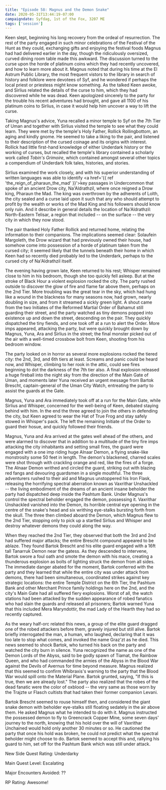 ```yaml
---
title: "Episode 58: Magnus and the Demon Snake"
date: 2020-05-31T13:44:19-07:00
campaigndate: Syfdag, 1st of the Fox, 3207 ME
tags: ['session']
---
```


Keen slept, beginning his long recovery from the ordeal of resurrection. The rest of the party
engaged in such minor celebrations of the Festival of the Hunt as they could, exchanging gifts and
enjoying the festival foods Magnus had had delivered earlier in the day, though the ridiculously
oversized, curved dining room table made this awkward. The discussion turned to the curse upon the
horde of platinum coins which they had recently uncovered, and how to learn more about it. Magnus
noted that during his time at the El Astrum Public Library, the most frequent vistors to the library
in search of history and folklore were devotees of Syf, and he wondered if perhaps the local priest
or priestess might know something. As the talked Keen awoke, and Sirlius related the details of the
curse to him, which they had discovered while he was dead. Keen apologized sincerely to the party
for the trouble his recent adventures had brought, and gave all 1100 of his platinum coins to
Sirlius, in case it would help him uncover a way to lift the curse.

Taking Magnus's advice, Yuna recalled a minor temple to Syf on the 7th Tier of Uman and together
with Sirlius visited the temple to see what they could learn. They were met by the temple's Holy
Father, Rollick Rollingbottom, an aging and kindly gnome. He seemed to take a liking to the pair,
and listened to their description of the cursed coinage and its origins with interest. Rollick had
little first-hand knowledge of either Underdark history or the working of curses, but recalled the
temple's library contained a scholarly work called _Tobin's Grimoire_, which contained amongst
several other topics a compendium of Underdark folk tales, histories, and stories.

Sirlius examined the work closely, and with his superior understanding of written languages was able
to identify <a href='{{ ref 'the_reign_of_pharaun_the_mad' }}'>key passages in Undercommon that
spoke of an ancient Drow city, Na'Aldrathzil, where once reigned a Drow king, Pharaun the Mad</a>.
The king was overthrown by the adherents of Lolth, the city sealed and a curse laid upon it such
that any who should attempt to profit by the wealth or works of the Mad King and his followers
should know only ruin. And it describe in general details the location of Na'Aldrathzil:
North-Eastern Telisar, a region that included -- on the surface -- the very city in which they now
stood.

The pair thanked Holy Father Rollick and returned home, relating the information to their
companions. The implications seemed clear: Solaufein Margoleth, the Drow wizard that had previously
owned their house, had somehow come into possession of a horde of platinum taken from the cursed
city; it seemed likely that the tunnels beneath their home in which Keen had so recently died
probably led to the Underdark, perhaps to the cursed city of Na'Aldrathzil itself.

The evening having grown late, Keen returned to his rest; Whisper remained close to him in his
bedroom, though she too quickly fell asleep. But at the stroke of Black Hour a violent explosion
rocked the city. The party rushed outside to discover the glow of fire and flame far above them,
perhaps on the 2nd Tier. More troubling was the great tear in the sky, which had hung like a wound
in the blackness for many seasons now, had grown, nearly doubling in size, and from it streamed a
sickly green light. A shout came from the two Initiates of the Reformed Martial Order of Bahamut
still guarding their street, and the party watched as tiny demons popped into existence up and down
the street, descending on the pair. They quickly dispatched the tiny fiends, and one took off at a
run to alert the Order. More imps appeared, attacking the party, but were quickly brought down by
Magnus, Yuna, Ara and Sirlius in the street; the final monster picked out of the air with a
well-timed crossbow bolt from Keen, shooting from his bedroom window.

The party looked on in horror as several more explosions rocked the tiered city: the 2nd, 3rd, and
6th tiers at least. Screams and panic could be heard now, and Whisper, climbing to her rook in the
attic, could see fires beginning to dot the darkness of the 7th tier also. A final explosion released
a huge fireball into the night sky from the direction of the Main Gate of Uman, and moments later
Yuna received an urgent message from Bartok Brescht, captain-general of the Uman City Watch,
entreating the party to assist the guards at the Gate.

Magnus, Yuna and Ara immediately took off at a run for the Main Gate, while Sirlius and Whisper,
concerned for the well-being of Keen, debated staying behind with him. In the end the three agreed
to join the others in defending the city, but Keen agreed to wear the Hat of True Frog and stay
safely stowed in Whisper's pack. The left the remaining Initiate of the Order to guard their hosue,
and quickly followed their friends.

Magnus, Yuna and Ara arrived at the gates well ahead of the others, and were alarmed to discover
that in addition to a multitude of the tiny fire imps attacking the city inhabitants and setting
small fires, the guard were engaged with a one imp riding huge Alnaar Demon, a flying snake-like
monstrosity some 50 feet in length. The demon's blackened, charred scales were shot through with
crackling orange and red, like the fires of a forge. The Alnaar Demon writhed and circled the guard,
striking out with blazing red fangs and devouring guardsmen in a single mouthful. The three
adventurers rushed to their aid and Magnus unstoppered his Iron Flask, releasing the horrifying
spectral aberration known as Vaxrithar Unshackled -- the living embodiment of the dreams of an
ancient insane beholder the party had dispatched deep inside the Pashtum Bank. Under Magnus's
control the spectral beholder engaged the demon, possessing it. Vaxrithar Unshackled vanished into
the Demon, its horrible central eye opening in the centre of the snake's head and six writhing
eye-stalks bursting forth from the skull. The three then climbed aboard the Demon, which Magnus flew
to the 2nd Tier, stopping only to pick up a startled Sirlius and Whisper and destroy whatever demons
they could along the way.

When they reached the 2nd Tier, they observed that both the 3rd and 2nd had suffered major attacks;
the entire Brescht compound appeared to be ablaze. They found Bartok Brescht and his elite guard
engaged with a 16ft tall Tanarruk Demon near the gatess. As they descended to intervene, Bartok
swore a foul oath and smote the demon with his mace, creating a thunderous explosion as bolts of
lighting struck the demon from all sides. The immediate danger abated for the moment, Bartok
conferred with the party and they learned that while the entire city was under attack from demons,
there had been simultaneous, coordinated strikes against key strategic locations: the
entire Temple District on the 6th Tier, the Pashtum Bank and other Merchant Prince family holdings
here on the 2nd, and the city's Main Gate had all suffered fiery explosions. Worst of all, the watch
stations had been attacked by the sudden appearance of robed fanatics who had slain the guards and
released all prisoners; Bartok warned Yuna that this included Mera Maryndottir, the mad Lady of the
Hearth they had so recently captured.

As the weary half-orc related this news, a group of the elite guard dragged one of the robed
attackers before them, gravely injured but still alive. Bartok briefly interrogated the man, a
human, who laughed, declaring that it was too late to stop what comes, and invoked the name Graz'zt
as he died. This news seemed to shock Bartok, who turned his back on the party and watched the city
burn in silence. Yuna recognized the name as one of the Demon Lords of the Abyss, said to be godly
spawn of Tiamat, the Rainbow Queen, and who had commanded the armies of the Abyss in the Blood War
against the Devils of Avernus for time beyond measure. Magnus realized that this seemed to confirm
Whibraxis's warning to the party that the Blood War would spill onto the Material Plane. Bartok
grunted, saying, "If this is true, then we are already lost." The party also realized that the robes
of the dead fanatic were the color of oxblood -- the very same as those worn by the Trajzte ur
Flasch cultists that had taken their former companion Levani.

Bartok Brescht seemed to rouse himself then, and considered the giant snake demon with beholder
eye-stalks still floating sedately in the air above them. He asked Magnus what he intended to do
with it. Magnus instructed the possessed demon to fly to Greencrack Copper Mine, some seven days' 
journey to the north, knowing that his hold over the will of Vaxrithar Unchained would hold only
another 30 minutes or so. He cautioned the party that once his hold was broken, he could not predict
what the spectral beholder might choose to do. Bartok seemed to accept this and, rallying his guard to
him, set off for the Pashtum Bank which was still under attack.


New Side Quest Rating: Underdarky

Main Quest Level: Escalating

Major Encounters Avoided: ??

RP Rating: Awesome!
